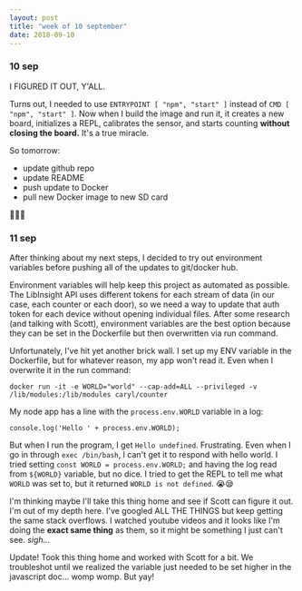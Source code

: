 ```yaml
---
layout: post
title: "week of 10 september"
date: 2018-09-10
---
```


### 10 sep

I FIGURED IT OUT, Y'ALL.

Turns out, I needed to use `ENTRYPOINT [ "npm", "start" ]` instead of `CMD [ "npm", "start" ]`. Now when I build the image and run it, it creates a new board, initializes a REPL, calibrates the sensor, and starts counting **without closing the board.**  It's a true miracle. 

So tomorrow:
- update github repo
- update README
- push update to Docker
- pull new Docker image to new SD card

:tada::tada::tada:

### 11 sep

After thinking about my next steps, I decided to try out environment variables before pushing all of the updates to git/docker hub. 

Environment variables will help keep this project as automated as possible. The LibInsight API uses different tokens for each stream of data (in our case, each counter or each door), so we need a way to update that auth token for each device without opening individual files. After some research (and talking with Scott), environment variables are the best option because they can be set in the Dockerfile but then overwritten via run command. 

Unfortunately, I've hit yet another brick wall. I set up my ENV variable in the Dockerfile, but for whatever reason, my app won't read it. Even when I overwrite it in the run command:
```
docker run -it -e WORLD="world" --cap-add=ALL --privileged -v /lib/modules:/lib/modules caryl/counter
```

My node app has a line with the `process.env.WORLD` variable in a log:
```
console.log('Hello ' + process.env.WORLD);
```

But when I run the program, I get `Hello undefined`. Frustrating. Even when I go in through `exec /bin/bash`, I can't get it to respond with hello world. I tried setting `const WORLD = process.env.WORLD;` and having the log read from `${WORLD}` variable, but no dice. I tried to get the REPL to tell me what `WORLD` was set to, but it returned `WORLD is not defined`. :sob::sleepy:

I'm thinking maybe I'll take this thing home and see if Scott can figure it out. I'm out of my depth here. I've googled ALL THE THINGS but keep getting the same stack overflows. I watched youtube videos and it looks like I'm doing the **exact same thing** as them, so it might be something I just can't see. *sigh...*

Update! Took this thing home and worked with Scott for a bit. We troubleshot until we realized the variable just needed to be set higher in the javascript doc... womp womp. But yay!
